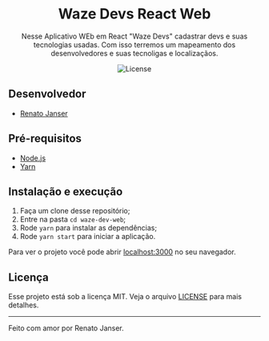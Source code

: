 <h1 align="center">
  Waze Devs React Web
</h1>

<p align="center">
Nesse Aplicativo WEb em React "Waze Devs" cadastrar devs e suas tecnologias usadas. Com isso terremos um mapeamento dos desenvolvedores e suas tecnoligas e localizaçãos.
</p>

<p align="center">
  <img alt="License" src="https://img.shields.io/badge/license-MIT-%2304D361">
</p>


## Desenvolvedor 

- [Renato Janser](https://github.com/renatojanser)


## Pré-requisitos

- [Node.js](https://nodejs.org/en/)
- [Yarn](https://yarnpkg.com/pt-BR/docs/install)


## Instalação e execução

1. Faça um clone desse repositório;
2. Entre na pasta `cd waze-dev-web`;
3. Rode `yarn` para instalar as dependências;
3. Rode `yarn start` para iniciar a aplicação.

Para ver o projeto você pode abrir [localhost:3000](http://localhost:3000) no seu navegador.

## Licença

Esse projeto está sob a licença MIT. Veja o arquivo [LICENSE](LICENSE.md) para mais detalhes.

---

Feito com amor por Renato Janser. 